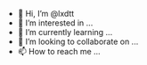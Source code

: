 - 👋 Hi, I’m @lxdtt
- 👀 I’m interested in ...
- 🌱 I’m currently learning ...
- 💞️ I’m looking to collaborate on ...
- 📫 How to reach me ...

<!---
lxdtt/lxdtt is a ✨ special ✨ repository because its `README.md` (this file) appears on your GitHub profile.
You can click the Preview link to take a look at your changes.
--->
